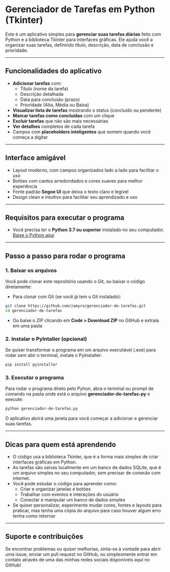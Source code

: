 # Gerenciador de Tarefas em Python (Tkinter)

Este é um aplicativo simples para **gerenciar suas tarefas diárias** feito com Python e a biblioteca Tkinter para interfaces gráficas. Ele ajuda você a organizar suas tarefas, definindo título, descrição, data de conclusão e prioridade.

---

## Funcionalidades do aplicativo

- **Adicionar tarefas** com:
  - Título (nome da tarefa)
  - Descrição detalhada
  - Data para conclusão (prazo)
  - Prioridade (Alta, Média ou Baixa)
- **Visualizar lista de tarefas** mostrando o status (concluído ou pendente)
- **Marcar tarefas como concluídas** com um clique
- **Excluir tarefas** que não são mais necessárias
- **Ver detalhes** completos de cada tarefa
- Campos com **placeholders inteligentes** que somem quando você começa a digitar

---

## Interface amigável

- Layout moderno, com campos organizados lado a lado para facilitar o uso
- Botões com cantos arredondados e cores suaves para melhor experiência
- Fonte padrão **Segoe UI** que deixa o texto claro e legível
- Design clean e intuitivo para facilitar seu aprendizado e uso

---

## Requisitos para executar o programa

- Você precisa ter o **Python 3.7 ou superior** instalado no seu computador.  
  [Baixe o Python aqui](https://www.python.org/downloads/)

---

## Passo a passo para rodar o programa

### 1. Baixar os arquivos

Você pode clonar este repositório usando o Git, ou baixar o código diretamente: 

- Para clonar com Git (se você já tem o Git instalado):

```bash
git clone https://github.com/zamyro/gerenciador-de-tarefas.git
cd gerenciador-de-tarefas
```

- Ou baixe o ZIP clicando em **Code > Download ZIP** no GitHub e extraia em uma pasta

### 2. Instalar o PyIntaller (opcional)

Se quiser transformar o programa em um arquivo executável (.exe) para rodar sem abir o terminal, instale o PyInstaller:

``` bash
pip install pyinstaller
```

### 3. Executar o programa

Para rodar o programa direto pelo Pyhon, abra o terminal ou prompt de comando na pasta onde está o arquivo **gerenciador-de-tarefas-py** e execute:

``` bash
python gerenciador-de-tarefas.py
```

O aplicativo abrirá uma janela para você começar a adicionar e gerenciar suas tarefas.

---

## Dicas para quem está aprendendo

- O código usa a biblioteca Tkinter, que é a forma mais simples de criar interfaces gráficas em Python.
- As tarefas são salvas localmente em um banco de dados SQLite, que é um arquivo simples no seu computador, sem precisar de conexão com internet.
- Você pode estudar o código para aprender como:
  - Criar e organizar janelas e botões
  - Trabalhar com eventos e interações do usuário
  - Conectar e manipular um banco de dados simples
- Se quiser personalizar, experimente mudar cores, fontes e layouts para praticar, mas tenha uma cópia do arquivo para caso houver algum erro tenha como retornar

---

## Suporte e contribuições

Se encontrar problemas ou quiser melhorias, sinta-se à vontade para abrir uma issue, enviar um pull request no GitHub, ou simplesmente entrar em contato através de uma das minhas redes sociais disponíveis aqui no GitHub!
